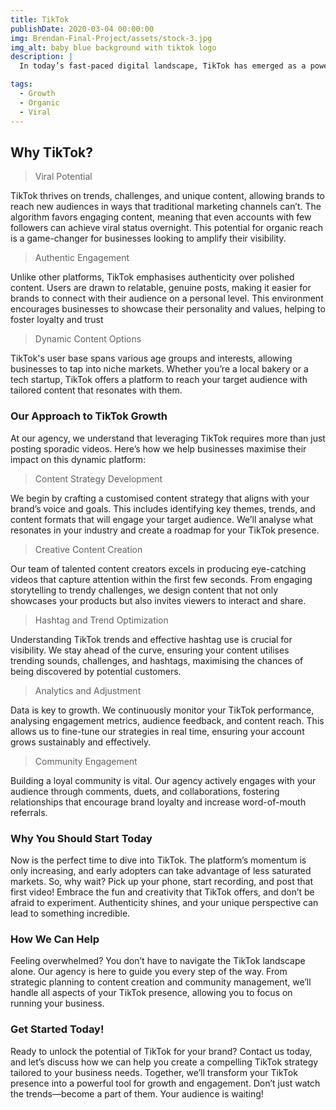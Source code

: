 ```yaml
---
title: TikTok
publishDate: 2020-03-04 00:00:00
img: Brendan-Final-Project/assets/stock-3.jpg
img_alt: baby blue background with tiktok logo
description: |
  In today’s fast-paced digital landscape, TikTok has emerged as a powerhouse platform for businesses looking to elevate their brand awareness and engage with a vibrant community. With over a billion active users, TikTok offers unparalleled opportunities for creativity, connection, and conversion. But how can your business harness this platform effectively? That’s where our social media management and content creation agency comes in.

tags:
  - Growth
  - Organic
  - Viral
---
```


## Why TikTok?

>Viral Potential

TikTok thrives on trends, challenges, and unique content, allowing brands to reach new audiences in ways that traditional marketing channels can’t. The algorithm favors engaging content, meaning that even accounts with few followers can achieve viral status overnight. This potential for organic reach is a game-changer for businesses looking to amplify their visibility.

>Authentic Engagement

Unlike other platforms, TikTok emphasises authenticity over polished content. Users are drawn to relatable, genuine posts, making it easier for brands to connect with their audience on a personal level. This environment encourages businesses to showcase their personality and values, helping to foster loyalty and trust

>Dynamic Content Options

TikTok's user base spans various age groups and interests, allowing businesses to tap into niche markets. Whether you’re a local bakery or a tech startup, TikTok offers a platform to reach your target audience with tailored content that resonates with them.

### Our Approach to TikTok Growth

At our agency, we understand that leveraging TikTok requires more than just posting sporadic videos. Here’s how we help businesses maximise their impact on this dynamic platform:

>Content Strategy Development

We begin by crafting a customised content strategy that aligns with your brand’s voice and goals. This includes identifying key themes, trends, and content formats that will engage your target audience. We’ll analyse what resonates in your industry and create a roadmap for your TikTok presence.

>Creative Content Creation

Our team of talented content creators excels in producing eye-catching videos that capture attention within the first few seconds. From engaging storytelling to trendy challenges, we design content that not only showcases your products but also invites viewers to interact and share.

>Hashtag and Trend Optimization

Understanding TikTok trends and effective hashtag use is crucial for visibility. We stay ahead of the curve, ensuring your content utilises trending sounds, challenges, and hashtags, maximising the chances of being discovered by potential customers.


>Analytics and Adjustment

Data is key to growth. We continuously monitor your TikTok performance, analysing engagement metrics, audience feedback, and content reach. This allows us to fine-tune our strategies in real time, ensuring your account grows sustainably and effectively.


>Community Engagement

Building a loyal community is vital. Our agency actively engages with your audience through comments, duets, and collaborations, fostering relationships that encourage brand loyalty and increase word-of-mouth referrals.


### Why You Should Start Today

Now is the perfect time to dive into TikTok. The platform’s momentum is only increasing, and early adopters can take advantage of less saturated markets. So, why wait? Pick up your phone, start recording, and post that first video! Embrace the fun and creativity that TikTok offers, and don’t be afraid to experiment. Authenticity shines, and your unique perspective can lead to something incredible.

### How We Can Help

Feeling overwhelmed? You don’t have to navigate the TikTok landscape alone. Our agency is here to guide you every step of the way. From strategic planning to content creation and community management, we’ll handle all aspects of your TikTok presence, allowing you to focus on running your business.


### Get Started Today!

Ready to unlock the potential of TikTok for your brand? Contact us today, and let’s discuss how we can help you create a compelling TikTok strategy tailored to your business needs. Together, we’ll transform your TikTok presence into a powerful tool for growth and engagement. Don’t just watch the trends—become a part of them. Your audience is waiting!
